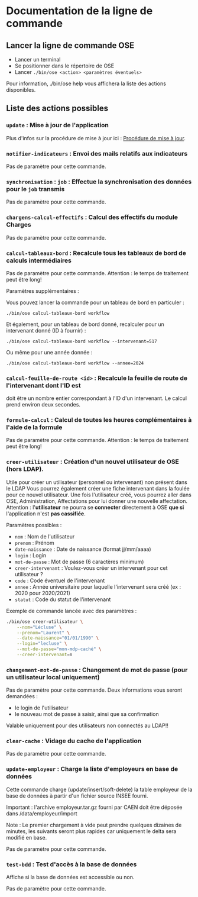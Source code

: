 # Documentation de la ligne de commande

## Lancer la ligne de commande OSE

* Lancer un terminal
* Se positionner dans le répertoire de OSE
* Lancer ```./bin/ose <action> <paramètres éventuels>```

Pour information, ./bin/ose help vous affichera la liste des actions disponibles.

## Liste des actions possibles

### ```update``` : Mise à jour de l'application

Plus d'infos sur la procédure de mise à jour ici :
[Procédure de mise à jour](../UPDATE.md).

### ```notifier-indicateurs``` : Envoi des mails relatifs aux indicateurs

Pas de paramètre pour cette commande.

### ```synchronisation``` : ```job``` : Effectue la synchronisation des données pour le ```job``` transmis

Pas de paramètre pour cette commande.

### ```chargens-calcul-effectifs``` : Calcul des effectifs du module Charges

Pas de paramètre pour cette commande.

### ```calcul-tableaux-bord``` : Recalcule tous les tableaux de bord de calculs intermédiaires

Pas de paramètre pour cette commande.
Attention : le temps de traitement peut être long!

Paramètres supplémentaires :

Vous pouvez lancer la commande pour un tableau de bord en particuler :

```
./bin/ose calcul-tableaux-bord workflow
```

Et également, pour un tableau de bord donné, recalculer pour un intervenant donné (ID à fournir) :

```
./bin/ose calcul-tableaux-bord workflow --intervenant=517
```

Ou même pour une année donnée :

```
./bin/ose calcul-tableaux-bord workflow --annee=2024
```

### ```calcul-feuille-de-route <id>``` : Recalcule la feuille de route de l'intervenant dont l'ID est <id>

<id> doit être un nombre entier correspondant à l'ID d'un intervenant.
Le calcul prend environ deux secondes.


### ```formule-calcul``` : Calcul de toutes les heures complémentaires à l'aide de la formule

Pas de paramètre pour cette commande.
Attention : le temps de traitement peut être long!

### ```creer-utilisateur``` : Création d'un nouvel utilisateur de OSE (hors LDAP).

Utile pour créer un utilisateur (personnel ou intervenant) non présent dans le LDAP
Vous pourrez également créer une fiche intervenant dans la foulée pour ce nouvel utilisateur.
Une fois l'utilisateur créé, vous pourrez aller dans OSE, Administration, Affectations pour lui donner une nouvelle affectation.
Attention : l'**utilisateur** ne pourra se **connecter** directement à OSE **que si** l'application n'est **pas cassifiée**.

Paramètres possibles :
* ```nom``` : Nom de l\'utilisateur
* ```prenom``` : Prénom
* ```date-naissance``` : Date de naissance (format jj/mm/aaaa)
* ```login``` : Login
* ```mot-de-passe``` : Mot de passe (6 caractères minimum)
* ```creer-intervenant``` : Voulez-vous créer un intervenant pour cet utilisateur ?
* ```code``` : Code éventuel de l'intervenant
* ```annee``` : Année universitaire pour laquelle l'intervenant sera créé (ex : 2020 pour 2020/2021)
* ```statut``` : Code du statut de l'intervenant


Exemple de commande lancée avec des paramètres :
```bash
./bin/ose creer-utilisateur \
    --nom="Lécluse" \
    --prenom="Laurent" \
    --date-naissance="01/01/1990" \
    --login="lecluse" \
    --mot-de-passe="mon-mdp-caché" \
    --creer-intervenant=n
```

### ```changement-mot-de-passe``` : Changement de mot de passe (pour un utilisateur local uniquement)

Pas de paramètre pour cette commande.
Deux informations vous seront demandées :
* le login de l'utilisateur
* le nouveau mot de passe à saisir, ainsi que sa confirmation

Valable uniquement pour des utilisateurs non connectés au LDAP!!

### ```clear-cache``` : Vidage du cache de l'application

Pas de paramètre pour cette commande.

### ```update-employeur``` : Charge la liste d'employeurs en base de données 

Cette commande charge (update/insert/soft-delete) la table employeur de la base de données à partir d'un fichier source INSEE fourni.

Important : l'archive employeur.tar.gz fourni par CAEN doit être déposée dans /data/employeur/import

Note : Le premier chargement à vide peut prendre quelques dizaines de minutes, les suivants seront plus rapides car uniquement le delta sera modifié en base.

Pas de paramètre pour cette commande.

### ```test-bdd``` : Test d'accès à la base de données

Affiche si la base de données est accessible ou non.

Pas de paramètre pour cette commande.
